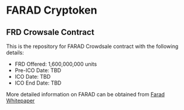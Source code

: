 # FARAD Cryptoken

## FRD Crowsale Contract

This is the repository for FARAD Crowdsale contract with the following details:
- FRD Offered: 1,600,000,000 units
- Pre-ICO Date: TBD
- ICO Date: TBD
- ICO End Date: TBD

More detailed information on FARAD can be obtained from [Farad Whitepaper](https://github.com/VirtueFintech/FARADWhitepaper/blob/master/FRD%20WP.pdf)

